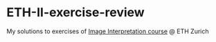 # ETH-II-exercise-review
My solutions to exercises of [Image Interpretation course](https://baug.ethz.ch/departement/professoren/personen-detail.MTQzOTg2.TGlzdC8xOTA4LDE4ODkwMTMyODI=.html) @ ETH Zurich 

